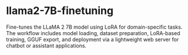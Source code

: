 # llama2-7B-finetuning
Fine-tunes the LLaMA 2 7B model using LoRA for domain-specific tasks. The workflow includes model loading, dataset preparation, LoRA-based training, GGUF export, and deployment via a lightweight web server for chatbot or assistant applications.
